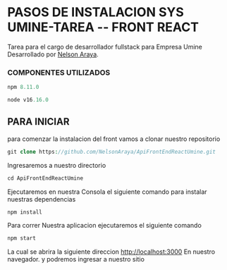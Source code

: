 # PASOS DE INSTALACION SYS UMINE-TAREA -- FRONT REACT

Tarea para el cargo de desarrollador fullstack para Empresa Umine  Desarrollado por [Nelson Araya](https://github.com/NelsonAraya).
### COMPONENTES UTILIZADOS
```php
npm 8.11.0
```
```php
node v16.16.0
```

## PARA INICIAR

para comenzar la instalacion del front vamos a clonar nuestro repositorio
```php
git clone https://github.com/NelsonAraya/ApiFrontEndReactUmine.git
```
Ingresaremos a nuestro directorio 
```php
cd ApiFrontEndReactUmine
```
Ejecutaremos en nuestra Consola el siguiente comando para instalar nuestras dependencias
```php
npm install
```
Para correr Nuestra aplicacion ejecutaremos el siguiente comando
```php
npm start
```
La cual se abrira la siguiente direccion [http://localhost:3000](http://localhost:3000) En nuestro navegador.
y podremos ingresar a nuestro sitio
